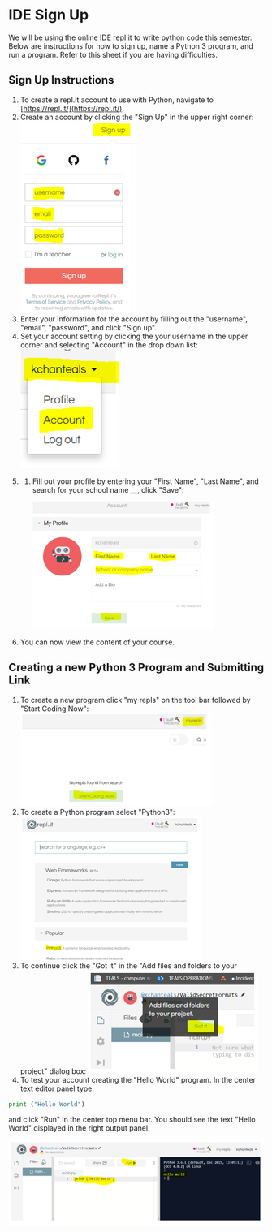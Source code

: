# IDE Sign Up

We will be using the online IDE [repl.it](https://repl.it) to write python code this semester. Below are instructions for how to sign up, name a Python 3 program, and run a program. Refer to this sheet if you are having difficulties.

## Sign Up Instructions

1. To create a repl.it account to use with Python, navigate to [https://repl.it/](https://repl.it/).
2. Create an account by clicking the "Sign Up" in the upper right corner:    ![login signup](../../.gitbook/assets/replit_student_signup.PNG)
3. Enter your information for the account by filling out the "username", "email", "password", and click "Sign up".
4. Set your account setting by clicking the your username in the upper corner and selecting "Account" in the drop down list:    ![signup account](../../.gitbook/assets/replit_student_account.PNG)
5. 1. Fill out your profile  by entering your "First Name", "Last Name", and search for your school name _**\_\_**_, click "Save":

      ![signup\_profile](../../.gitbook/assets/replit_student_profile.PNG)
6. You can now view the content of your course.

## Creating a new Python 3 Program and Submitting Link

1. To create a new program click "my repls" on the tool bar followed by "Start Coding Now":    ![New replit](../../.gitbook/assets/replit_student_myrepls.PNG)
2. To create a Python program select "Python3":    ![python3\_program](../../.gitbook/assets/replit_student_python3.PNG)
3. To continue click the "Got it" in the "Add files and folders to your project" dialog box:    ![continue\_gotit](../../.gitbook/assets/replit_student_add.PNG)
4. To test your account creating the "Hello World" program. In the center text editor panel type:

```python
print ("Hello World")
```

and click "Run" in the center top menu bar. You should see the text "Hello World" displayed in the right output panel.   
  
 ![Run Your Code](../../.gitbook/assets/replit_student_run.PNG)


